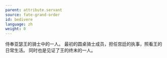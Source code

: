 ```yaml
---
parent: attribute.servant
source: fate-grand-order
id: bedivere
language: zh
weight: 0
---
```


侍奉亚瑟王的骑士中的一人。
最初的圆桌骑士成员，担任宫廷的执事，照看王的日常生活。
同时也是见证了王的终末的一人。
